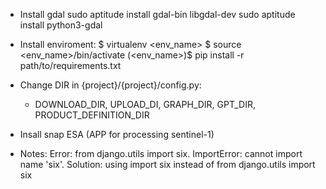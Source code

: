 
- Install gdal
    sudo aptitude install gdal-bin libgdal-dev
    sudo aptitude install python3-gdal
- Install enviroment: $ virtualenv <env_name> $ source <env_name>/bin/activate (<env_name>)$ pip install -r path/to/requirements.txt

- Change DIR in {project}/{project}/config.py:
    - DOWNLOAD_DIR, UPLOAD_DI, GRAPH_DIR, GPT_DIR, PRODUCT_DEFINITION_DIR

- Insall snap ESA (APP for processing sentinel-1)

- Notes:
    Error: from django.utils import six. ImportError: cannot import name 'six'. Solution: using import six instead of from django.utils import six
